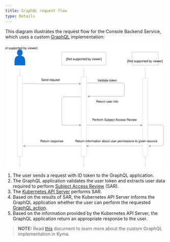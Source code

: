 ```yaml
---
title: GraphQL request flow
type: Details
---
```


This diagram illustrates the request flow for the Console Backend Service, which uses a custom [GraphQL](https://graphql.org/) implementation:

![GraphQL request flow](./assets/002-graphql-request-flow.svg)

1. The user sends a request with ID token to the GraphQL application.
2. The GraphQL application validates the user token and extracts user data required to perform [Subject Access Review](https://kubernetes.io/docs/reference/access-authn-authz/authorization/#checking-api-access) (SAR).
3. The [Kubernetes API Server](https://kubernetes.io/docs/reference/command-line-tools-reference/kube-apiserver/) performs SAR.
4. Based on the results of SAR, the Kubernetes API Server informs the GraphQL application whether the user can perform the requested [GraphQL action](#details-graphql-available-graphql-actions).
5. Based on the information provided by the Kubernetes API Server, the GraphQL application return an appropriate response to the user.

>**NOTE:** Read [this](#details-graphql) document to learn more about the custom GraphQL implementation in Kyma.
